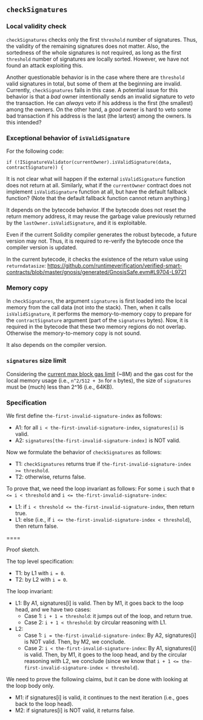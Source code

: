 ## `checkSignatures`

### Local validity check

`checkSignatures` checks only the first `threshold` number of signatures.
Thus, the validity of the remaining signatures does not matter.
Also, the sortedness of the whole signatures is not required, as long as the first `threshold` number of signatures are locally sorted.
However, we have not found an attack exploiting this.

Another questionable behavior is in the case where there are `threshold` valid signatures in total, but some of them at the beginning are invalid. Currently, `checkSignatures` fails in this case.
A potential issue for this behavior is that a *bad* owner intentionally sends an invalid signature to *veto* the transaction. He can *always* veto if his address is the first (the smallest) among the owners. On the other hand, a *good* owner is hard to veto some bad transaction if his address is the last (the lartest) among the owners.
Is this intended?

### Exceptional behavior of `isValidSignature`

For the following code:
```
if (!ISignatureValidator(currentOwner).isValidSignature(data, contractSignature)) {
```
It is not clear what will happen if the external `isValidSignature` function does not return at all.
Similarly, what if the `currentOwner` contract does not implement `isValidSignature` function at all, but have the default fallback function? (Note that the default fallback function cannot return anything.)

It depends on the bytecode behavior.
If the bytecode does not reset the return memory address, it may reuse the garbage value previously returned by the `lastOwner.isValidSignature`, and it is exploitable.

Even if the current Solidity compiler generates the robust bytecode, a future version may not.
Thus, it is required to re-verify the bytecode once the compiler version is updated.

In the current bytecode, it checks the existence of the return value using `returndatasize`:
https://github.com/runtimeverification/verified-smart-contracts/blob/master/gnosis/generated/GnosisSafe.evm#L9704-L9721

### Memory copy

In `checkSignatures`, the argument `signatures` is first loaded into the local memory from the call data (not into the stack). Then, when it calls `isValidSignature`, it performs the memory-to-memory copy to prepare for the `contractSignature` argument (part of the `signatures` bytes).  Now, it is required in the bytecode that these two memory regions do not overlap.  Otherwise the memory-to-memory copy is not sound.

It also depends on the compiler version.

### `signatures` size limit

Considering the [current max block gas limit] (~8M) and the gas cost for the local memory usage (i.e., `n^2/512 + 3n` for `n` bytes), the size of `signatures` must be (much) less than 2^16 (i.e., 64KB). 


[current max block gas limit]: <https://etherscan.io/blocks>


### Specification

We first define `the-first-invalid-signature-index` as follows:
- A1:  for all `i < the-first-invalid-signature-index`,  `signatures[i]` is valid.
- A2:  `signatures[the-first-invalid-signature-index]` is NOT valid.

Now we formulate the behavior of `checkSignatures` as follows:
- T1:  `checkSignatures` returns true if `the-first-invalid-signature-index >= threshold`.
- T2:  otherwise, returns false.

To prove that, we need the loop invariant as follows:
For some `i` such that `0 <= i < threshold` and `i <= the-first-invalid-signature-index`:
- L1:  if `i < threshold <= the-first-invalid-signature-index`, then return true.
- L1:  else (i.e., if `i <= the-first-invalid-signature-index < threshold`), then return false.

====

Proof sketch.

The top level specification:
- T1:  by L1 with `i = 0`.
- T2:  by L2 with `i = 0`.

The loop invariant:
- L1:
  By A1, signatures[i] is valid.  Then by M1, it goes back to the loop head, and we have two cases:
  - Case 1: `i + 1 = threshold`: it jumps out of the loop, and return true.
  - Case 2: `i + 1 < threshold`: by circular reasoning with L1.
- L2:
  - Case 1: `i = the-first-invalid-signature-index`:
    By A2, signatures[i] is NOT valid.  Then, by M2, we conclude.
  - Case 2: `i < the-first-invalid-signature-index`:
    By A1, signatures[i] is valid. Then, by M1, it goes to the loop head, and by the circular reasoning with L2, we conclude (since we know that `i + 1 <= the-first-invalid-signature-index < threshold`).


We need to prove the following claims, but it can be done with looking at the loop body only.
- M1:  if signatures[i] is valid, it continues to the next iteration (i.e., goes back to the loop head).
- M2:  if signatures[i] is NOT valid, it returns false.
